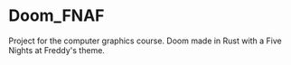 # Doom_FNAF
Project for the computer graphics course. Doom made in Rust with a Five Nights at Freddy's theme.
